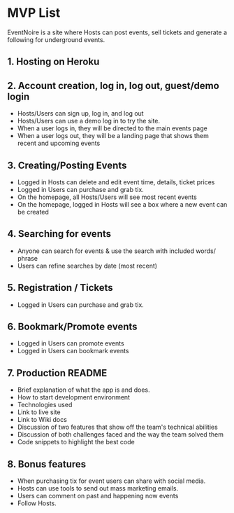 # MVP List

EventNoire is a site where Hosts can post events, sell tickets and generate a following for underground events.

## 1. Hosting on Heroku

## 2. Account creation, log in, log out, guest/demo login

* Hosts/Users can sign up, log in, and log out
* Hosts/Users can use a demo log in to try the site.
* When a user logs in, they will be directed to the main events page
* When a user logs out, they will be a landing page that shows them recent and upcoming events


## 3. Creating/Posting Events

* Logged in Hosts can delete and edit event time, details, ticket prices
* Logged in Users can purchase and grab tix.
* On the homepage, all Hosts/Users will see most recent events
* On the homepage, logged in Hosts will see a box where a new event can be created

## 4. Searching for events

* Anyone can search for events & use the search with included words/ phrase
* Users can refine searches by date (most recent) 

## 5. Registration / Tickets

* Logged in Users can purchase and grab tix.

## 6. Bookmark/Promote events

* Logged in Users can promote events
* Logged in Users can bookmark events
  
## 7. Production README

* Brief explanation of what the app is and does.
* How to start development environment
* Technologies used
* Link to live site
* Link to Wiki docs
* Discussion of two features that show off the team's technical abilities
* Discussion of both challenges faced and the way the team solved them
* Code snippets to highlight the best code

## 8. Bonus features

* When purchasing tix for event users can share with social media.
* Hosts can use tools to send out mass marketing emails.
* Users can comment on past and happening now events
* Follow Hosts.